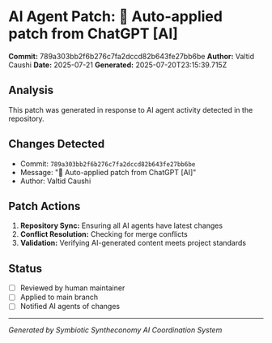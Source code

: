 # AI Agent Patch: 🤖 Auto-applied patch from ChatGPT [AI]

**Commit:** 789a303bb2f6b276c7fa2dccd82b643fe27bb6be
**Author:** Valtid Caushi
**Date:** 2025-07-21
**Generated:** 2025-07-20T23:15:39.715Z

## Analysis

This patch was generated in response to AI agent activity detected in the repository.

## Changes Detected

- Commit: `789a303bb2f6b276c7fa2dccd82b643fe27bb6be`
- Message: "🤖 Auto-applied patch from ChatGPT [AI]"
- Author: Valtid Caushi

## Patch Actions

1. **Repository Sync:** Ensuring all AI agents have latest changes
2. **Conflict Resolution:** Checking for merge conflicts
3. **Validation:** Verifying AI-generated content meets project standards

## Status

- [ ] Reviewed by human maintainer
- [ ] Applied to main branch
- [ ] Notified AI agents of changes

---
*Generated by Symbiotic Syntheconomy AI Coordination System*
